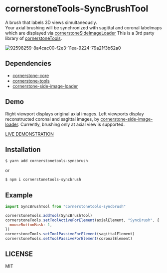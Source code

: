 # cornerstoneTools-SyncBrushTool

A brush that labels 3D views simultaneously.<br> Your axial brushing will be synchronized with sagittal and coronal labelmaps which are displayed via [cornerstoneSideImageLoader](https://github.com/plantarflex/cornerstoneSideImageLoader) This is a 3rd party library of [cornerstoneTools](https://github.com/cornerstonejs/cornerstoneTools).<br>

![92598259-8a4cac00-f2e3-11ea-9224-79a21f3b62a0](https://user-images.githubusercontent.com/31844264/110202428-e3b92080-7eab-11eb-8b27-457069bd26e8.gif)

## Dependencies 

* [cornerstone-core](https://github.com/cornerstonejs/cornerstone)
* [cornerstone-tools](https://github.com/cornerstonejs/cornerstoneTools)
* [cornerstone-side-image-loader](https://github.com/plantarflex/cornerstoneSideImageLoader)

## Demo

Right viewport displays original axial images. Left viewports display reconstructed coronal and sagittal images, by [cornerstone-side-image-loader](https://github.com/plantarflex/cornerstoneSideImageLoader). Currently, brushing only at axial view is supported.

[LIVE DEMONSTRATION](https://plantarflex.github.io/cornerstoneTools-SyncBrushTool//)

## Installation

```sh
$ yarn add cornerstonetools-syncbrush
```

or

```sh
$ npm i cornerstonetools-syncbrush
```

## Example

```js
import SyncBrushTool from "cornerstonetools-syncbrush"

cornerstoneTools.addTool(SyncBrushTool)
cornerstoneTools.setToolActiveForElement(axialElement, "SyncBrush", {
  mouseButtonMask: 1,
})
cornerstoneTools.setToolPassiveForElement(sagittalElement)
cornerstoneTools.setToolPassiveForElement(coronalElement)
```

## LICENSE

MIT